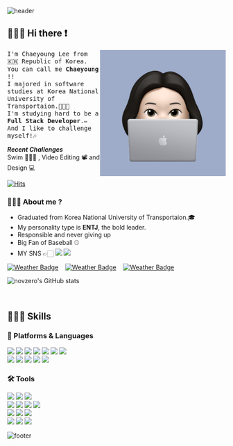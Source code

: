 ![header](https://capsule-render.vercel.app/api?section=header&type=waving&color=FFC0CB&height=300&text=Welcome%20to%20My%20Github!&fontColor=ffffff&fontSize=60&fontAlignY=40&desc=I'm%20Chaeyoung%20'◡'&descSize=25&descAlignY=58&animation=fadeIn)

## 🙋🏻‍♀️ Hi there ❗
<img src="./images/Github-profilephoto2.jpg" align="right" height="290"/>

<samp>I'm Chaeyoung Lee from 🇰🇷 Republic of Korea. You can call me **Chaeyoung** !! <br>
I majored in software studies at Korea National University of Transportaion.👩🏻‍🎓<br>
I'm studying hard to be a **Full Stack Developer**.✏️ And I like to challenge myself!🎶 <br>

***Recent Challenges*** <br>
Swim 🏊🏻‍♀️ , Video Editing 📽️ and Design 💻

[![Hits](https://hits.seeyoufarm.com/api/count/incr/badge.svg?url=https%3A%2F%2Fgithub.com%2Fnovzero%2Fhit-counter&count_bg=%23FF4F4F&title_bg=%23555555&icon=&icon_color=%23E7E7E7&title=hits&edge_flat=false)](https://hits.seeyoufarm.com)

### 💁🏻‍♀️ About me ?
- Graduated from Korea National University of Transportaion.🎓
- My personality type is **ENTJ**, the bold leader.  
- Responsible and never giving up
- Big Fan of Baseball ⚾
- MY SNS 👉🏻
<a href="https://www.instagram.com/315day_?igsh=OWx3bm5rNGNkMzF1&utm_source=qr" target="_blank"><img src="https://img.shields.io/badge/Instagram-E4405F?style=flat-square&logo=Instagram&logoColor=white"/></a>
 <a href="https://m.blog.naver.com/xxyng"><img src="https://img.shields.io/badge/My Blog-A9BCF5?style=flat-square&logo=GitHub Sponsors&logoColor=white&link=블로그 주소"/></a>
<!-- 개인적인 일상 sns 계정 나중에 수정할 수 있다면 수정하자!! -->

[![Weather Badge](https://weather-badge.vercel.app/api/badge?lat=36.3504&lon=127.3845)](https://weather-badge.vercel.app//api/badge?lat=36.3504&lon=127.3845)&nbsp;&nbsp;&nbsp;
[![Weather Badge](https://weather-badge.vercel.app/api/badge?lat=37.5666791&lon=126.9782914)](https://weather-badge.vercel.app//api/badge?lat=37.5666791&lon=126.9782914)&nbsp;&nbsp;&nbsp;
[![Weather Badge](https://weather-badge.vercel.app/api/badge?lat=35.1796&lon=129.0756)](https://weather-badge.vercel.app//api/badge?lat=35.1796&lon=129.0756)


![novzero's GitHub stats](https://github-readme-stats.vercel.app/api?username=novzero&show_icons=true&theme=buefy)

<br>
<h2>👩🏻‍💻 Skills </h1>
<h3>🧩 Platforms & Languages</h3>
<p>
<img src="https://img.shields.io/badge/HTML5-E34F26?style=flat-square&logo=HTML5&logoColor=white"/>
<img src="https://img.shields.io/badge/CSS3-1572B6?style=flat-square&logo=CSS3&logoColor=white"/>
<img src="https://img.shields.io/badge/java-0769AD?style=flat-square&logo=java&logoColor=white"/>  
<img src="https://img.shields.io/badge/Javascript-F7DF1E?style=flat-square&logo=Javascript&logoColor=white"/>
<img src="https://img.shields.io/badge/React-61DAFB?style=flat-square&logo=React&logoColor=white"/>  
<img src="https://img.shields.io/badge/Vue.js-4FC08D?style=flat-square&logo=Vue.js&logoColor=white"/>
<img src="https://img.shields.io/badge/jQuery-0769AD?style=flat-square&logo=jQuery&logoColor=white"/>
  <br>
<img src="https://img.shields.io/badge/C-A8B9CC?style=flat-square&logo=C&logoColor=white"/>
<img src="https://img.shields.io/badge/C%23-512BD4?style=flat-square&logo=C%23&logoColor=white"/>  
<img src="https://img.shields.io/badge/Python-3776AB?style=flat-square&logo=Python&logoColor=white"/>  
<img src="https://img.shields.io/badge/Spring Boot-6DB33F?style=flat-square&logo=Spring Boot&logoColor=white"/>
<img src="https://img.shields.io/badge/Oracle-F80000?style=flat-square&logo=Oracle&logoColor=white"/>
</p>

<h3>🛠️ Tools</h3>
<p>
<img src="https://img.shields.io/badge/Eclipse IDE-2C2255?style=flat-square&logo=Eclipse IDE&logoColor=white"/>
<img src="https://img.shields.io/badge/Visual Studio-5C2D91?style=flat-square&logo=Visual Studio&logoColor=white"/>
<img src="https://img.shields.io/badge/Visual Studio Code-007ACC?style=flat-square&logo=Visual Studio Code&logoColor=white"/>
 <br>
<img src="https://img.shields.io/badge/Git-F05032?style=flat-square&logo=Git&logoColor=white"/>
<img src="https://img.shields.io/badge/GitHub-181717?style=flat-square&logo=GitHub&logoColor=white"/>
<img src="https://img.shields.io/badge/Notion-000000?style=flat-square&logo=Notion&logoColor=white"/>
<img src="https://img.shields.io/badge/Figma-F24E1E?style=flat-square&logo=Figma&logoColor=white"/>
  <br>
<img src="https://img.shields.io/badge/DBeaver-382923?style=flat-square&logo=DBeaver&logoColor=white"/>
<img src="https://img.shields.io/badge/Postman-FF6C37?style=flat-square&logo=Postman&logoColor=white"/>  
<img src="https://img.shields.io/badge/RStudio-75AADB?style=flat-square&logo=RStudio&logoColor=white"/>  
  <br>
<img src="https://img.shields.io/badge/Adobe Photoshop-31A8FF?style=flat-square&logo=Adobe Photoshop&logoColor=white"/>  
<img src="https://img.shields.io/badge/Adobe Illustrator-FF9A00?style=flat-square&logo=Adobe Illustrator&logoColor=white"/>
<img src="https://img.shields.io/badge/Adobe PremierePro-9999FF?style=flat-square&logo=Adobe PremierePro&logoColor=white"/>  
</p>

![footer](https://capsule-render.vercel.app/api?section=footer&type=waving&color=FFC0CB)
